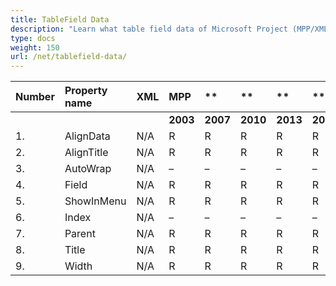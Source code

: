```yaml
---
title: TableField Data
description: "Learn what table field data of Microsoft Project (MPP/XML) files are can be written or read by Aspose.Tasks for .NET."
type: docs
weight: 150
url: /net/tablefield-data/
---
```


|**Number** |**Property name** |**XML** |**MPP** |** |** |**  |** |** |**Comments** |
| :- | :- | :- | :- | :- | :- | :- | :- | :- | :- |
| | | |**2003** |**2007** |**2010** |**2013** |**2016** |**2019** | |
|1. |AlignData |N/A |R |R |R |R |R |R |
|2. |AlignTitle |N/A |R |R |R |R |R |R |
|3. |AutoWrap |N/A |– |– |– |– |– |– |
|4. |Field |N/A |R |R |R |R |R |R |
|5. |ShowInMenu |N/A |R |R |R |R |R |R |
|6. |Index |N/A |– |– |– |– |– |– |
|7. |Parent|N/A |R |R |R |R |R |R |
|8. |Title|N/A |R |R |R |R |R |R |
|9. |Width|N/A |R |R |R |R |R |R |

